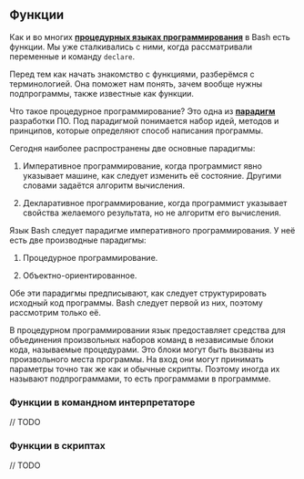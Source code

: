 ## Функции

Как и во многих [**процедурных языках программирования**](https://ru.wikipedia.org/wiki/Процедурное_программирование) в Bash есть функции. Мы уже сталкивались с ними, когда рассматривали переменные и команду `declare`.

Перед тем как начать знакомство с функциями, разберёмся с терминологией. Она поможет нам понять, зачем вообще нужны подпрограммы, также известные как функции.

Что такое процедурное программирование? Это одна из [**парадигм**](https://ru.wikipedia.org/wiki/Парадигма_программирования) разработки ПО. Под парадигмой понимается набор идей, методов и принципов, которые определяют способ написания программы.

Сегодня наиболее распространены две основные парадигмы:

1. Императивное программирование, когда программист явно указывает машине, как следует изменить её состояние. Другими словами задаётся алгоритм вычисления.

2. Декларативное программирование, когда программист указывает свойства желаемого результата, но не алгоритм его вычисления.

Язык Bash следует парадигме императивного программирования. У неё есть две производные парадигмы:

1. Процедурное программирование.

2. Объектно-ориентированное.

Обе эти парадигмы предписывают, как следует структурировать исходный код программы. Bash следует первой из них, поэтому рассмотрим только её.

В процедурном программировании язык предоставляет средства для объединения произвольных наборов команд в независимые блоки кода, называемые процедурами. Это блоки могут быть вызваны из произвольного места программы. На вход они могут принимать параметры точно так же как и обычные скрипты. Поэтому иногда их называют подпрограммами, то есть программами в программме.

### Функции в командном интерпретаторе

// TODO

### Функции в скриптах

// TODO